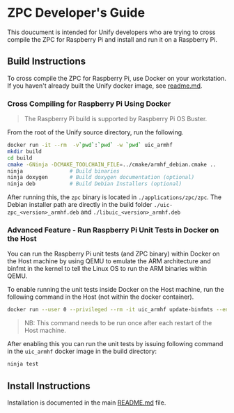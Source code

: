 # ZPC Developer's Guide

This doucument is intended for Unify developers who are trying to cross compile the
ZPC for Raspberry Pi and install and run it on a Raspberry Pi.

## Build Instructions

To cross compile the ZPC for Raspberry Pi, use Docker
on your workstation. If you haven't already built the Unify docker image, see
[readme.md](../../docker/readme_developer.md).

### Cross Compiling for Raspberry Pi Using Docker

> The Raspberry Pi build is supported by Raspberry Pi OS Buster.

From the root of the Unify source directory, run the following.

``` bash
docker run -it --rm  -v`pwd`:`pwd` -w `pwd` uic_armhf
mkdir build
cd build
cmake -GNinja -DCMAKE_TOOLCHAIN_FILE=../cmake/armhf_debian.cmake ..
ninja               # Build binaries
ninja doxygen       # Build doxygen documentation (optional)
ninja deb           # Build Debian Installers (optional)
```

After running this, the `zpc` binary is located in `./applications/zpc/zpc`. The
Debian installer path are directly in the build folder
`./uic-zpc_<version>_armhf.deb` and `./libuic_<version>_armhf.deb`

### Advanced Feature - Run Raspberry Pi Unit Tests in Docker on the Host

You can run the Raspberry Pi unit tests (and ZPC binary) within Docker on the
Host machine by using QEMU to emulate the ARM architecture and binfmt in the
kernel to tell the Linux OS to run the ARM binaries within QEMU.

To enable running the unit tests inside Docker on the Host machine, run the
following command in the Host (not within the docker container).

``` bash
docker run --user 0 --privileged --rm -it uic_armhf update-binfmts --enable
```

> NB: This command needs to be run once after each restart of the Host machine.

After enabling this you can run the unit tests by issuing following command in
the `uic_armhf` docker image in the build directory:

```bash
ninja test
```

## Install Instructions

Installation is documented in the main [README.md](../../README.md) file.
